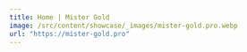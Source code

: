 ```yaml
---
title: Home | Mister Gold
image: /src/content/showcase/_images/mister-gold.pro.webp
url: "https://mister-gold.pro"
---
```

